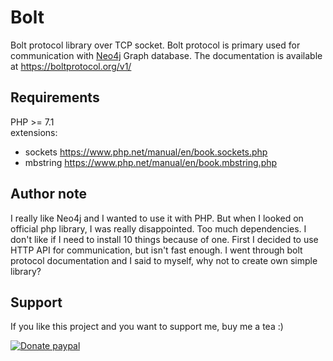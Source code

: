 # Bolt
Bolt protocol library over TCP socket. Bolt protocol is primary used for communication with [Neo4j](https://neo4j.com/) Graph database. The documentation is available at https://boltprotocol.org/v1/

## Requirements
PHP >= 7.1  
extensions:
- sockets https://www.php.net/manual/en/book.sockets.php
- mbstring https://www.php.net/manual/en/book.mbstring.php

## Author note
I really like Neo4j and I wanted to use it with PHP. But when I looked on official php library, I was really disappointed. Too much dependencies. I don't like if I need to install 10 things because of one. First I decided to use HTTP API for communication, but isn't fast enough. I went through bolt protocol documentation and I said to myself, why not to create own simple library?

## Support
If you like this project and you want to support me, buy me a tea :)

[![Donate paypal](https://www.paypalobjects.com/en_US/i/btn/btn_donateCC_LG.gif)](https://www.paypal.me/MichalStefanak)
